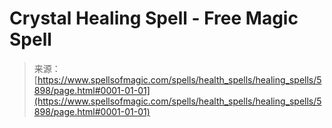 <!--yml
category: 未分类
date: 2024-06-12 18:40:12
-->

# Crystal Healing Spell - Free Magic Spell

> 来源：[https://www.spellsofmagic.com/spells/health_spells/healing_spells/5898/page.html#0001-01-01](https://www.spellsofmagic.com/spells/health_spells/healing_spells/5898/page.html#0001-01-01)